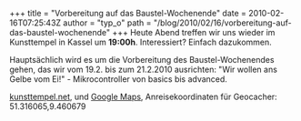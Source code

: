 +++
title = "Vorbereitung auf das Baustel-Wochenende"
date = 2010-02-16T07:25:43Z
author = "typ_o"
path = "/blog/2010/02/16/vorbereitung-auf-das-baustel-wochenende"
+++
Heute Abend treffen wir uns wieder im Kunsttempel in Kassel um
**19:00h**. Interessiert? Einfach dazukommen.  
  
Hauptsächlich wird es um die Vorbereitung des Baustel-Wochenendes gehen,
das wir vom 19.2. bis zum 21.2.2010 ausrichten: "Wir wollen ans Gelbe
vom Ei\!" - Mikrocontroller von basics bis advanced.  
  
[kunsttempel.net](http://www.kunsttempel.net), und [Google
Maps](http://maps.google.com/maps?f=q&source=s_q&hl=de&geocode=&q=Friedrich-Ebert-Str.+177,+kassel&sll=37.0625,-95.677068&sspn=23.761683,55.810547&ie=UTF8&hq=&hnear=Friedrich-Ebert-Stra%C3%9Fe+177,+West+34119+Kassel,+Hessen,+Deutschland&ll=51.316089,9.460862&spn=0.00057,0.002725&t=h&z=19),
Anreisekoordinaten für Geocacher: 51.316065,9.460679
